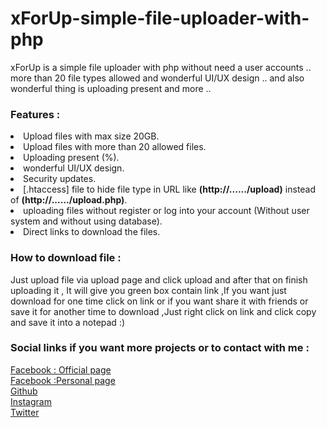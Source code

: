 # xForUp-simple-file-uploader-with-php
xForUp is a simple file uploader  with php without need a user accounts .. more than 20 file types allowed and wonderful UI/UX design .. and also wonderful thing is uploading present and more ..

<h3>Features :</h3>
<li> Upload files with max size 20GB.</li>

<li> Upload files with more than 20 allowed files.</li>

<li> Uploading present (%).</li>

<li> wonderful UI/UX design.</li>

<li> Security updates.</li>

<li> [.htaccess] file to hide file type in URL like <b>(http://....../upload)</b> instead of <b>(http://....../upload.php)</b>.</li>

<li> uploading files without register or log into your account (Without user system and without using database).</li>

<li> Direct links to download the files.</li>


<h3>How to download file :</h3>
Just upload file via upload page and click upload and after that on finish uploading it , It will give you green box contain link ,If you want just download for one time click on link or if you want share it with friends or save it for another time to download ,Just right click on link and click copy and save it into a notepad :)

<h3>Social links if you want more projects or to contact with me :</h3>
<a href="http://www.facebook.com/munafaqeelmahdi.official">Facebook : Official page</a><br />
<a href="http://www.facebook.com/munaf.aqeel.m">Facebook :Personal page</a><br />
<a href="http://www.github.com/munafaqeelmahdi">Github</a><br />
<a href="http://www.instagram.com/munaf_ewd">Instagram</a><br />
<a href="http://www.twitter.com/munaf_aqeel_m">Twitter</a><br />

